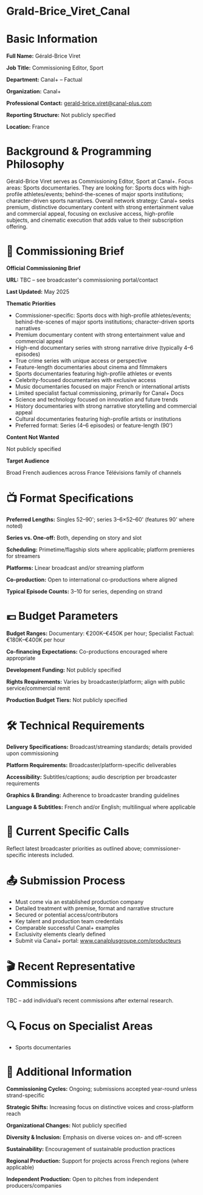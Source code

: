 # Grald-Brice_Viret_Canal

# Basic Information

**Full Name:** Gérald-Brice Viret

**Job Title:** Commissioning Editor, Sport

**Department:** Canal+ – Factual

**Organization:** Canal+

**Professional Contact:** gerald-brice.viret@canal-plus.com

**Reporting Structure:** Not publicly specified

**Location:** France

# Background & Programming Philosophy

Gérald-Brice Viret serves as Commissioning Editor, Sport at Canal+. Focus areas: Sports documentaries. They are looking for: Sports docs with high-profile athletes/events; behind-the-scenes of major sports institutions; character-driven sports narratives. Overall network strategy: Canal+ seeks premium, distinctive documentary content with strong entertainment value and commercial appeal, focusing on exclusive access, high-profile subjects, and cinematic execution that adds value to their subscription offering.

# 📄 Commissioning Brief

**Official Commissioning Brief**

**URL:** TBC – see broadcaster's commissioning portal/contact

**Last Updated:** May 2025

**Thematic Priorities**

- Commissioner-specific: Sports docs with high-profile athletes/events; behind-the-scenes of major sports institutions; character-driven sports narratives
- Premium documentary content with strong entertainment value and commercial appeal
- High-end documentary series with strong narrative drive (typically 4–6 episodes)
- True crime series with unique access or perspective
- Feature-length documentaries about cinema and filmmakers
- Sports documentaries featuring high-profile athletes or events
- Celebrity-focused documentaries with exclusive access
- Music documentaries focused on major French or international artists
- Limited specialist factual commissioning, primarily for Canal+ Docs
- Science and technology focused on innovation and future trends
- History documentaries with strong narrative storytelling and commercial appeal
- Cultural documentaries featuring high-profile artists or institutions
- Preferred format: Series (4–6 episodes) or feature-length (90')

**Content Not Wanted**

Not publicly specified

**Target Audience**

Broad French audiences across France Télévisions family of channels

# 📺 Format Specifications

**Preferred Lengths:** Singles 52–90'; series 3–6×52–60' (features 90' where noted)

**Series vs. One-off:** Both, depending on story and slot

**Scheduling:** Primetime/flagship slots where applicable; platform premieres for streamers

**Platforms:** Linear broadcast and/or streaming platform

**Co-production:** Open to international co-productions where aligned

**Typical Episode Counts:** 3–10 for series, depending on strand

# 💷 Budget Parameters

**Budget Ranges:** Documentary: €200K–€450K per hour; Specialist Factual: €180K–€400K per hour

**Co-financing Expectations:** Co-productions encouraged where appropriate

**Development Funding:** Not publicly specified

**Rights Requirements:** Varies by broadcaster/platform; align with public service/commercial remit

**Production Budget Tiers:** Not publicly specified

# 🛠️ Technical Requirements

**Delivery Specifications:** Broadcast/streaming standards; details provided upon commissioning

**Platform Requirements:** Broadcaster/platform-specific deliverables

**Accessibility:** Subtitles/captions; audio description per broadcaster requirements

**Graphics & Branding:** Adherence to broadcaster branding guidelines

**Language & Subtitles:** French and/or English; multilingual where applicable

# 📢 Current Specific Calls

Reflect latest broadcaster priorities as outlined above; commissioner-specific interests included.

# 📤 Submission Process

- Must come via an established production company
- Detailed treatment with premise, format and narrative structure
- Secured or potential access/contributors
- Key talent and production team credentials
- Comparable successful Canal+ examples
- Exclusivity elements clearly defined
- Submit via Canal+ portal: www.canalplusgroupe.com/producteurs

# 🎬 Recent Representative Commissions

TBC – add individual’s recent commissions after external research.

# 🔍 Focus on Specialist Areas

- Sports documentaries

# 📅 Additional Information

**Commissioning Cycles:** Ongoing; submissions accepted year-round unless strand-specific

**Strategic Shifts:** Increasing focus on distinctive voices and cross-platform reach

**Organizational Changes:** Not publicly specified

**Diversity & Inclusion:** Emphasis on diverse voices on- and off-screen

**Sustainability:** Encouragement of sustainable production practices

**Regional Production:** Support for projects across French regions (where applicable)

**Independent Production:** Open to pitches from independent producers/companies